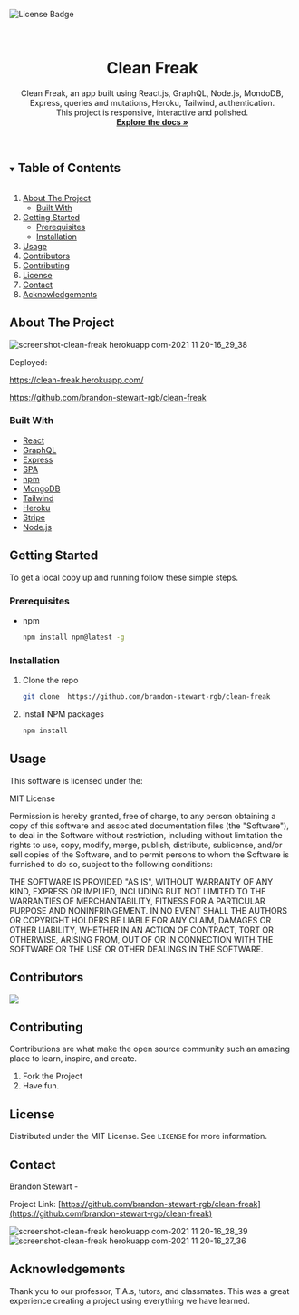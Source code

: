 

![License Badge](https://img.shields.io/static/v1?label=license&message=MIT&color=brightgreen&style=for-the-badge)



<!-- PROJECT LOGO -->
<br />
<p align="center">


  <h1 align="center">Clean Freak</h1>

  <p align="center">
    Clean Freak, an app built using React.js, GraphQL,  Node.js, MondoDB, Express, queries and mutations, Heroku, Tailwind, authentication. <br> This project is responsive, interactive and polished.
    <br />
    <a href="https://github.com/brandon-stewart-rgb/clean-freak"><strong>Explore the docs »</strong></a>
    <br />
    <br />
    
   
   
  </p>
</p>



<!-- TABLE OF CONTENTS -->
<details open="open">
  <summary><h2 style="display: inline-block">Table of Contents</h2></summary>
  <ol>
    <li>
      <a href="#about-the-project">About The Project</a>
      <ul>
        <li><a href="#built-with">Built With</a></li>
      </ul>
    </li>
    <li>
      <a href="#getting-started">Getting Started</a>
      <ul>
        <li><a href="#prerequisites">Prerequisites</a></li>
        <li><a href="#installation">Installation</a></li>
      </ul>
    </li>
    <li><a href="#usage">Usage</a></li>
    <li><a href="#contributors">Contributors</a></li>
    <li><a href="#contributing">Contributing</a></li>
    <li><a href="#license">License</a></li>
    <li><a href="#contact">Contact</a></li>
    <li><a href="#acknowledgements">Acknowledgements</a></li>
  </ol>
</details>



<!-- ABOUT THE PROJECT -->
## About The Project

![screenshot-clean-freak herokuapp com-2021 11 20-16_29_38](https://user-images.githubusercontent.com/85209802/142743978-ab3cbf90-76cb-49e0-ba96-86c4c5f3d16a.png)


Deployed: 

https://clean-freak.herokuapp.com/

https://github.com/brandon-stewart-rgb/clean-freak


### Built With

* [React](https://reactjs.org/)
* [GraphQL](https://www.apollographql.com/docs/react/get-started/)
* [Express](https://expressjs.com/)
* [SPA](https://www.npmjs.com/package/dotenv)
* [npm](https://www.npmjs.com/)
* [MongoDB](https://www.mongodb.com/cloud/atlas/lp/try2?utm_content=rlsavisitor&utm_source=google&utm_campaign=gs_americas_uscan_search_core_brand_atlas_desktop_rlsa&utm_term=mongodb&utm_medium=cpc_paid_search&utm_ad=e&utm_ad_campaign_id=14291004479&adgroup=128837427347&gclid=CjwKCAiA1uKMBhAGEiwAxzvX9-jIwn5UHOQ3WtMdFDoC2ZomiJGLdRYIyqeSVd2Mq1vaTbtNLYtdYBoCAvcQAvD_BwE)
* [Tailwind](https://tailwindcss.com/)
* [Heroku](https://www.heroku.com//)
* [Stripe](https://stripe.com/?utm_campaign=paid_brand-US_Search_Brand_Stripe-1803852691&utm_medium=cpc&utm_source=google&ad_content=448938759828&utm_term=kwd-94834400&utm_matchtype=e&utm_adposition=&utm_device=c&gclid=CjwKCAiA1uKMBhAGEiwAxzvX9yIwjcYv8Mop8H4s0YuQxwiujwtgi02ZMzQiz5gQhZ4Jv0cHHEr9ehoCshoQAvD_BwE/)
* [Node.js](https://nodejs.dev/)


<!-- GETTING STARTED -->
## Getting Started

To get a local copy up and running follow these simple steps.

### Prerequisites

* npm
  ```sh
  npm install npm@latest -g
  ```

### Installation

1. Clone the repo
   ```sh
   git clone  https://github.com/brandon-stewart-rgb/clean-freak 
   ```
2. Install NPM packages
   ```sh
   npm install
   ```



<!-- USAGE EXAMPLES -->
## Usage

This software is licensed under the:

MIT License

Permission is hereby granted, free of charge, to any person obtaining a copy
of this software and associated documentation files (the "Software"), to deal
in the Software without restriction, including without limitation the rights
to use, copy, modify, merge, publish, distribute, sublicense, and/or sell
copies of the Software, and to permit persons to whom the Software is
furnished to do so, subject to the following conditions:

THE SOFTWARE IS PROVIDED "AS IS", WITHOUT WARRANTY OF ANY KIND, EXPRESS OR
IMPLIED, INCLUDING BUT NOT LIMITED TO THE WARRANTIES OF MERCHANTABILITY,
FITNESS FOR A PARTICULAR PURPOSE AND NONINFRINGEMENT. IN NO EVENT SHALL THE
AUTHORS OR COPYRIGHT HOLDERS BE LIABLE FOR ANY CLAIM, DAMAGES OR OTHER
LIABILITY, WHETHER IN AN ACTION OF CONTRACT, TORT OR OTHERWISE, ARISING FROM,
OUT OF OR IN CONNECTION WITH THE SOFTWARE OR THE USE OR OTHER DEALINGS IN THE
SOFTWARE.


## Contributors

<a href="https://github.com/brandon-stewart-rgb/clean-freak/graphs/contributors">
  <img src="https://contrib.rocks/image?repo=brandon-stewart-rgb/clean-freak" />
</a>






<!-- CONTRIBUTING -->
## Contributing

Contributions are what make the open source community such an amazing place to learn, inspire, and create.

1. Fork the Project
2. Have fun.




<!-- LICENSE -->
## License

Distributed under the MIT License. See `LICENSE` for more information.



<!-- CONTACT -->
## Contact

Brandon Stewart - 

Project Link: [https://github.com/brandon-stewart-rgb/clean-freak](https://github.com/brandon-stewart-rgb/clean-freak)


![screenshot-clean-freak herokuapp com-2021 11 20-16_28_39](https://user-images.githubusercontent.com/85209802/142744333-270476e0-17fc-49f8-b3f9-9cf84e604871.png)
![screenshot-clean-freak herokuapp com-2021 11 20-16_27_36](https://user-images.githubusercontent.com/85209802/142744337-688eaaa3-1714-431c-babd-3de7b39a7461.png)



<!-- ACKNOWLEDGEMENTS -->
## Acknowledgements

Thank you to our professor, T.A.s, tutors, and classmates. This was a great experience creating a project using everything we have learned.

